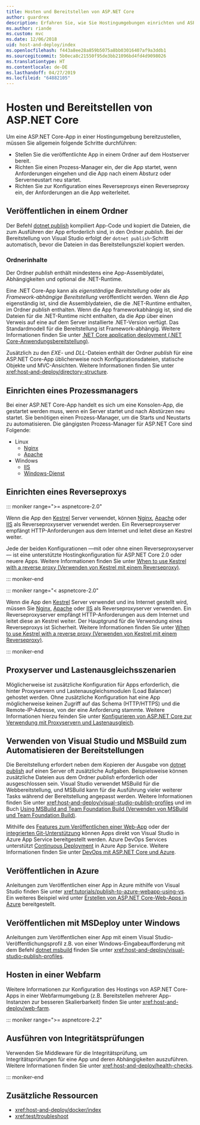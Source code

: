 ```yaml
---
title: Hosten und Bereitstellen von ASP.NET Core
author: guardrex
description: Erfahren Sie, wie Sie Hostingumgebungen einrichten und ASP.NET Core-Apps bereitstellen.
ms.author: riande
ms.custom: mvc
ms.date: 12/06/2018
uid: host-and-deploy/index
ms.openlocfilehash: f443a8ee28a859b5075a8bb03016407af9a3ddb1
ms.sourcegitcommit: 5b0eca8c21550f95de3bb21096bd4fd4d9098026
ms.translationtype: HT
ms.contentlocale: de-DE
ms.lasthandoff: 04/27/2019
ms.locfileid: "64882105"
---
```

# <a name="host-and-deploy-aspnet-core"></a>Hosten und Bereitstellen von ASP.NET Core

Um eine ASP.NET Core-App in einer Hostingumgebung bereitzustellen, müssen Sie allgemein folgende Schritte durchführen:

* Stellen Sie die veröffentlichte App in einem Ordner auf dem Hostserver bereit.
* Richten Sie einen Prozess-Manager ein, der die App startet, wenn Anforderungen eingehen und die App nach einem Absturz oder Serverneustart neu startet.
* Richten Sie zur Konfiguration eines Reverseproxys einen Reverseproxy ein, der Anforderungen an die App weiterleitet.

## <a name="publish-to-a-folder"></a>Veröffentlichen in einem Ordner

Der Befehl [dotnet publish](/dotnet/core/tools/dotnet-publish) kompiliert App-Code und kopiert die Dateien, die zum Ausführen der App erforderlich sind, in den Ordner *publish*. Bei der Bereitstellung von Visual Studio erfolgt der `dotnet publish`-Schritt automatisch, bevor die Dateien in das Bereitstellungsziel kopiert werden.

### <a name="folder-contents"></a>Ordnerinhalte

Der Ordner *publish* enthält mindestens eine App-Assemblydatei, Abhängigkeiten und optional die .NET-Runtime.

Eine .NET Core-App kann als *eigenständige Bereitstellung* oder als *Framework-abhängige Bereitstellung* veröffentlicht werden. Wenn die App eigenständig ist, sind die Assemblydateien, die die .NET-Runtime enthalten, im Ordner *publish* enthalten. Wenn die App frameworkabhängig ist, sind die Dateien für die .NET-Runtime nicht enthalten, da die App über einen Verweis auf eine auf dem Server installierte .NET-Version verfügt. Das Standardmodell für die Bereitstellung ist Framework-abhängig. Weitere Informationen finden Sie unter [.NET Core application deployment (.NET Core-Anwendungsbereitstellung)](/dotnet/core/deploying/).

Zusätzlich zu den *EXE*- und *DLL*-Dateien enthält der Ordner *publish* für eine ASP.NET Core-App üblicherweise noch Konfigurationsdateien, statische Objekte und MVC-Ansichten. Weitere Informationen finden Sie unter <xref:host-and-deploy/directory-structure>.

## <a name="set-up-a-process-manager"></a>Einrichten eines Prozessmanagers

Bei einer ASP.NET Core-App handelt es sich um eine Konsolen-App, die gestartet werden muss, wenn ein Server startet und nach Abstürzen neu startet. Sie benötigen einen Prozess-Manager, um die Starts und Neustarts zu automatisieren. Die gängigsten Prozess-Manager für ASP.NET Core sind Folgende:

* Linux
  * [Nginx](xref:host-and-deploy/linux-nginx)
  * [Apache](xref:host-and-deploy/linux-apache)
* Windows
  * [IIS](xref:host-and-deploy/iis/index)
  * [Windows-Dienst](xref:host-and-deploy/windows-service)

## <a name="set-up-a-reverse-proxy"></a>Einrichten eines Reverseproxys

::: moniker range=">= aspnetcore-2.0"

Wenn die App den [Kestrel](xref:fundamentals/servers/kestrel) Server verwendet, können [Nginx](xref:host-and-deploy/linux-nginx), [Apache](xref:host-and-deploy/linux-apache) oder [IIS](xref:host-and-deploy/iis/index) als Reverseproxyserver verwendet werden. Ein Reverseproxyserver empfängt HTTP-Anforderungen aus dem Internet und leitet diese an Kestrel weiter.

Jede der beiden Konfigurationen &mdash;mit oder ohne einen Reverseproxyserver&mdash; ist eine unterstützte Hostingkonfiguration für ASP.NET Core 2.0 oder neuere Apps. Weitere Informationen finden Sie unter [When to use Kestrel with a reverse proxy (Verwenden von Kestrel mit einem Reverseproxy)](xref:fundamentals/servers/kestrel#when-to-use-kestrel-with-a-reverse-proxy).

::: moniker-end

::: moniker range="< aspnetcore-2.0"

Wenn die App den [Kestrel](xref:fundamentals/servers/kestrel) Server verwendet und ins Internet gestellt wird, müssen Sie [Nginx](xref:host-and-deploy/linux-nginx), [Apache](xref:host-and-deploy/linux-apache) oder [IIS](xref:host-and-deploy/iis/index) als Reverseproxyserver verwenden. Ein Reverseproxyserver empfängt HTTP-Anforderungen aus dem Internet und leitet diese an Kestrel weiter. Der Hauptgrund für die Verwendung eines Reverseproxys ist Sicherheit. Weitere Informationen finden Sie unter [When to use Kestrel with a reverse proxy (Verwenden von Kestrel mit einem Reverseproxy)](xref:fundamentals/servers/kestrel?tabs=aspnetcore1x#when-to-use-kestrel-with-a-reverse-proxy).

::: moniker-end

## <a name="proxy-server-and-load-balancer-scenarios"></a>Proxyserver und Lastenausgleichsszenarien

Möglicherweise ist zusätzliche Konfiguration für Apps erforderlich, die hinter Proxyservern und Lastenausgleichsmodulen (Load Balancer) gehostet werden. Ohne zusätzliche Konfiguration hat eine App möglicherweise keinen Zugriff auf das Schema (HTTP/HTTPS) und die Remote-IP-Adresse, von der eine Anforderung stammte. Weitere Informationen hierzu feinden Sie unter [Konfigurieren von ASP.NET Core zur Verwendung mit Proxyservern und Lastenausgleich](xref:host-and-deploy/proxy-load-balancer).

## <a name="use-visual-studio-and-msbuild-to-automate-deployments"></a>Verwenden von Visual Studio und MSBuild zum Automatisieren der Bereitstellungen

Die Bereitstellung erfordert neben dem Kopieren der Ausgabe von [dotnet publish](/dotnet/core/tools/dotnet-publish) auf einen Server oft zusätzliche Aufgaben. Beispielsweise können zusätzliche Dateien aus dem Ordner *publish* erforderlich oder ausgeschlossen sein. Visual Studio verwendet MSBuild für die Webbereitstellung, und MSBuild kann für die Ausführung vieler weiterer Tasks während der Bereitstellung angepasst werden. Weitere Informationen finden Sie unter <xref:host-and-deploy/visual-studio-publish-profiles> und im Buch [Using MSBuild and Team Foundation Build (Verwenden von MSBuild und Team Foundation Build)](http://msbuildbook.com/).

Mithilfe des [Features zum Veröffentlichen einer Web-App](xref:tutorials/publish-to-azure-webapp-using-vs) oder der [integrierten Git-Unterstützung](xref:host-and-deploy/azure-apps/azure-continuous-deployment) können Apps direkt von Visual Studio in Azure App Service bereitgestellt werden. Azure DevOps Services unterstützt [Continuous Deployment](/azure/devops/pipelines/targets/webapp) in Azure App Service. Weitere Informationen finden Sie unter [DevOps mit ASP.NET Core und Azure](xref:azure/devops/index).

## <a name="publish-to-azure"></a>Veröffentlichen in Azure

Anleitungen zum Veröffentlichen einer App in Azure mithilfe von Visual Studio finden Sie unter <xref:tutorials/publish-to-azure-webapp-using-vs>. Ein weiteres Beispiel wird unter [Erstellen von ASP.NET Core-Web-Apps in Azure](/azure/app-service/app-service-web-get-started-dotnet) bereitgestellt.

## <a name="publish-with-msdeploy-on-windows"></a>Veröffentlichen mit MSDeploy unter Windows

Anleitungen zum Veröffentlichen einer App mit einem Visual Studio-Veröffentlichungsprofil z.B. von einer Windows-Eingabeaufforderung mit dem Befehl [dotnet msbuild](/dotnet/core/tools/dotnet-msbuild) finden Sie unter <xref:host-and-deploy/visual-studio-publish-profiles>.

## <a name="host-in-a-web-farm"></a>Hosten in einer Webfarm

Weitere Informationen zur Konfiguration des Hostings von ASP.NET Core-Apps in einer Webfarmumgebung (z.B. Bereitstellen mehrerer App-Instanzen zur besseren Skalierbarkeit) finden Sie unter <xref:host-and-deploy/web-farm>.

::: moniker range=">= aspnetcore-2.2"

## <a name="perform-health-checks"></a>Ausführen von Integritätsprüfungen

Verwenden Sie Middleware für die Integritätsprüfung, um Integritätsprüfungen für eine App und deren Abhängigkeiten auszuführen. Weitere Informationen finden Sie unter <xref:host-and-deploy/health-checks>.

::: moniker-end

## <a name="additional-resources"></a>Zusätzliche Ressourcen

* <xref:host-and-deploy/docker/index>
* <xref:test/troubleshoot>
